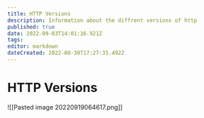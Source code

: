 ```yaml
---
title: HTTP Versions
description: Information about the diffrent versions of http
published: true
date: 2022-09-03T14:01:16.921Z
tags: 
editor: markdown
dateCreated: 2022-08-30T17:27:35.492Z
---
```

# HTTP Versions
![[Pasted image 20220919064617.png]]
